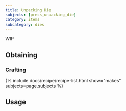 ```yaml
---
title: Unpacking Die
subjects: [press_unpacking_die]
category: items
subcategory: dies
---
```


WIP

Obtaining
---------

### Crafting
{% include docs/recipe/recipe-list.html show="makes" subjects=page.subjects %}

Usage
-----
